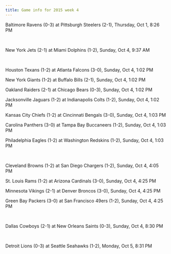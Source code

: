 ```yaml
---
title: Game info for 2015 week 4
---
```

Baltimore Ravens (0-3) at Pittsburgh Steelers (2-1), Thursday, Oct 1, 8:26 PM


<br/>

New York Jets (2-1) at Miami Dolphins (1-2), Sunday, Oct 4, 9:37 AM


<br/>

Houston Texans (1-2) at Atlanta Falcons (3-0), Sunday, Oct 4, 1:02 PM

New York Giants (1-2) at Buffalo Bills (2-1), Sunday, Oct 4, 1:02 PM

Oakland Raiders (2-1) at Chicago Bears (0-3), Sunday, Oct 4, 1:02 PM

Jacksonville Jaguars (1-2) at Indianapolis Colts (1-2), Sunday, Oct 4, 1:02 PM

Kansas City Chiefs (1-2) at Cincinnati Bengals (3-0), Sunday, Oct 4, 1:03 PM

Carolina Panthers (3-0) at Tampa Bay Buccaneers (1-2), Sunday, Oct 4, 1:03 PM

Philadelphia Eagles (1-2) at Washington Redskins (1-2), Sunday, Oct 4, 1:03 PM


<br/>

Cleveland Browns (1-2) at San Diego Chargers (1-2), Sunday, Oct 4, 4:05 PM

St. Louis Rams (1-2) at Arizona Cardinals (3-0), Sunday, Oct 4, 4:25 PM

Minnesota Vikings (2-1) at Denver Broncos (3-0), Sunday, Oct 4, 4:25 PM

Green Bay Packers (3-0) at San Francisco 49ers (1-2), Sunday, Oct 4, 4:25 PM


<br/>

Dallas Cowboys (2-1) at New Orleans Saints (0-3), Sunday, Oct 4, 8:30 PM


<br/>

Detroit Lions (0-3) at Seattle Seahawks (1-2), Monday, Oct 5, 8:31 PM

